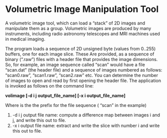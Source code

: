 # Volumetric Image Manipulation Tool

A volumetric image tool, which can load a “stack” of 2D images and manipulate them as a group. 
Volumetric images are produced by many instruments, including radio astronomy telescopes and MRI machines used in medical imaging.

The program loads a sequence of 2D unsigned byte (values from 0..255) buffers, one for each image slice. These Are provided, as a sequence of binary (“.raw”) files with a header file that provides the image dimensions.
So, for example, an image sequence called “scan” would have a file “scan.dat” (the header file) and a sequence of images numbered as follows: “scan0.raw”, “scan1.raw”, “scan2.raw” etc. You can determine the number of images to open and read by first opening the header file. 
The application is invoked as follows on the command line:

**volimage <imageBase> [-d i j output_file_name] [-x i output_file_name]**

Where <imageBase> is the the prefix for the file sequence ( “scan” in the example) 

1. -d i j output file name: compute a difference map between images i and j, and write this out to file.
2. -x i output file name: extract and write the slice with number i and write this out to file.
